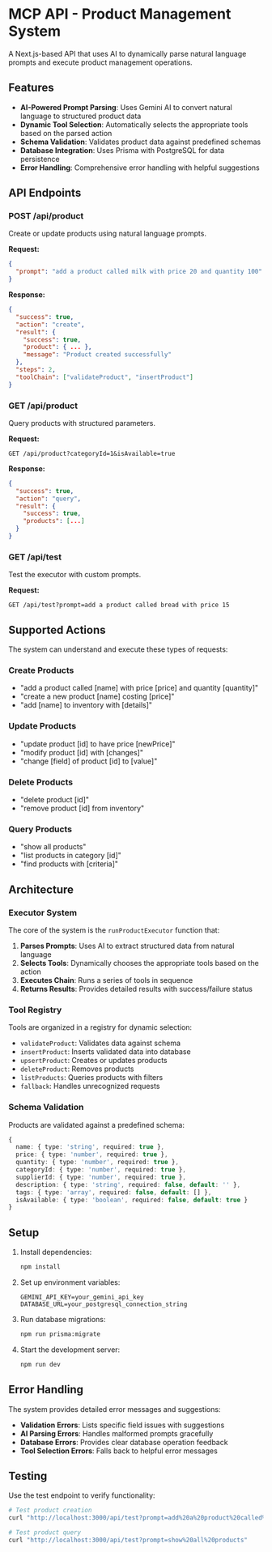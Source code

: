 # MCP API - Product Management System

A Next.js-based API that uses AI to dynamically parse natural language prompts and execute product management operations.

## Features

- **AI-Powered Prompt Parsing**: Uses Gemini AI to convert natural language to structured product data
- **Dynamic Tool Selection**: Automatically selects the appropriate tools based on the parsed action
- **Schema Validation**: Validates product data against predefined schemas
- **Database Integration**: Uses Prisma with PostgreSQL for data persistence
- **Error Handling**: Comprehensive error handling with helpful suggestions

## API Endpoints

### POST /api/product
Create or update products using natural language prompts.

**Request:**
```json
{
  "prompt": "add a product called milk with price 20 and quantity 100"
}
```

**Response:**
```json
{
  "success": true,
  "action": "create",
  "result": {
    "success": true,
    "product": { ... },
    "message": "Product created successfully"
  },
  "steps": 2,
  "toolChain": ["validateProduct", "insertProduct"]
}
```

### GET /api/product
Query products with structured parameters.

**Request:**
```
GET /api/product?categoryId=1&isAvailable=true
```

**Response:**
```json
{
  "success": true,
  "action": "query",
  "result": {
    "success": true,
    "products": [...]
  }
}
```

### GET /api/test
Test the executor with custom prompts.

**Request:**
```
GET /api/test?prompt=add a product called bread with price 15
```

## Supported Actions

The system can understand and execute these types of requests:

### Create Products
- "add a product called [name] with price [price] and quantity [quantity]"
- "create a new product [name] costing [price]"
- "add [name] to inventory with [details]"

### Update Products
- "update product [id] to have price [newPrice]"
- "modify product [id] with [changes]"
- "change [field] of product [id] to [value]"

### Delete Products
- "delete product [id]"
- "remove product [id] from inventory"

### Query Products
- "show all products"
- "list products in category [id]"
- "find products with [criteria]"

## Architecture

### Executor System
The core of the system is the `runProductExecutor` function that:

1. **Parses Prompts**: Uses AI to extract structured data from natural language
2. **Selects Tools**: Dynamically chooses the appropriate tools based on the action
3. **Executes Chain**: Runs a series of tools in sequence
4. **Returns Results**: Provides detailed results with success/failure status

### Tool Registry
Tools are organized in a registry for dynamic selection:

- `validateProduct`: Validates data against schema
- `insertProduct`: Inserts validated data into database
- `upsertProduct`: Creates or updates products
- `deleteProduct`: Removes products
- `listProducts`: Queries products with filters
- `fallback`: Handles unrecognized requests

### Schema Validation
Products are validated against a predefined schema:

```typescript
{
  name: { type: 'string', required: true },
  price: { type: 'number', required: true },
  quantity: { type: 'number', required: true },
  categoryId: { type: 'number', required: true },
  supplierId: { type: 'number', required: true },
  description: { type: 'string', required: false, default: '' },
  tags: { type: 'array', required: false, default: [] },
  isAvailable: { type: 'boolean', required: false, default: true }
}
```

## Setup

1. Install dependencies:
   ```bash
   npm install
   ```

2. Set up environment variables:
   ```env
   GEMINI_API_KEY=your_gemini_api_key
   DATABASE_URL=your_postgresql_connection_string
   ```

3. Run database migrations:
   ```bash
   npm run prisma:migrate
   ```

4. Start the development server:
   ```bash
   npm run dev
   ```

## Error Handling

The system provides detailed error messages and suggestions:

- **Validation Errors**: Lists specific field issues with suggestions
- **AI Parsing Errors**: Handles malformed prompts gracefully
- **Database Errors**: Provides clear database operation feedback
- **Tool Selection Errors**: Falls back to helpful error messages

## Testing

Use the test endpoint to verify functionality:

```bash
# Test product creation
curl "http://localhost:3000/api/test?prompt=add%20a%20product%20called%20milk%20with%20price%2020"

# Test product query
curl "http://localhost:3000/api/test?prompt=show%20all%20products"
``` 